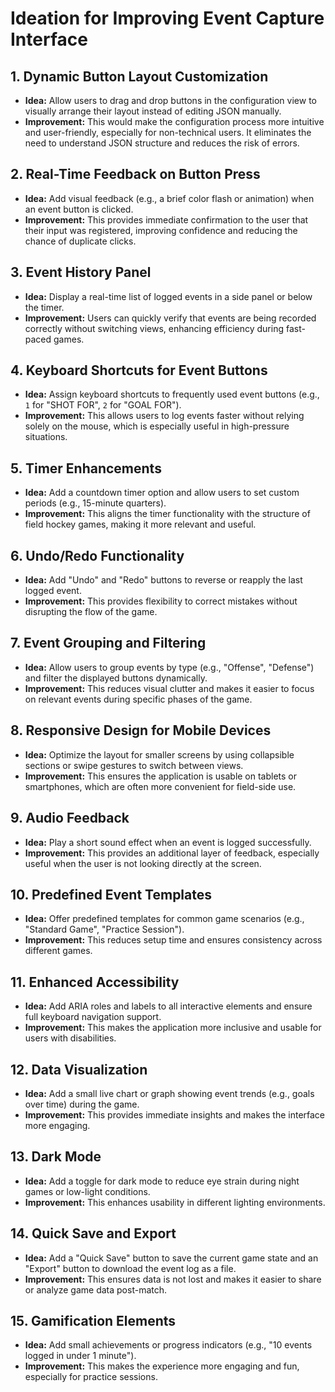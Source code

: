 # Ideation for Improving Event Capture Interface

## 1. Dynamic Button Layout Customization

- **Idea:** Allow users to drag and drop buttons in the configuration view to visually arrange their layout instead of editing JSON manually.
- **Improvement:** This would make the configuration process more intuitive and user-friendly, especially for non-technical users. It eliminates the need to understand JSON structure and reduces the risk of errors.

## 2. Real-Time Feedback on Button Press

- **Idea:** Add visual feedback (e.g., a brief color flash or animation) when an event button is clicked.
- **Improvement:** This provides immediate confirmation to the user that their input was registered, improving confidence and reducing the chance of duplicate clicks.

## 3. Event History Panel

- **Idea:** Display a real-time list of logged events in a side panel or below the timer.
- **Improvement:** Users can quickly verify that events are being recorded correctly without switching views, enhancing efficiency during fast-paced games.

## 4. Keyboard Shortcuts for Event Buttons

- **Idea:** Assign keyboard shortcuts to frequently used event buttons (e.g., `1` for "SHOT FOR", `2` for "GOAL FOR").
- **Improvement:** This allows users to log events faster without relying solely on the mouse, which is especially useful in high-pressure situations.

## 5. Timer Enhancements

- **Idea:** Add a countdown timer option and allow users to set custom periods (e.g., 15-minute quarters).
- **Improvement:** This aligns the timer functionality with the structure of field hockey games, making it more relevant and useful.

## 6. Undo/Redo Functionality

- **Idea:** Add "Undo" and "Redo" buttons to reverse or reapply the last logged event.
- **Improvement:** This provides flexibility to correct mistakes without disrupting the flow of the game.

## 7. Event Grouping and Filtering

- **Idea:** Allow users to group events by type (e.g., "Offense", "Defense") and filter the displayed buttons dynamically.
- **Improvement:** This reduces visual clutter and makes it easier to focus on relevant events during specific phases of the game.

## 8. Responsive Design for Mobile Devices

- **Idea:** Optimize the layout for smaller screens by using collapsible sections or swipe gestures to switch between views.
- **Improvement:** This ensures the application is usable on tablets or smartphones, which are often more convenient for field-side use.

## 9. Audio Feedback

- **Idea:** Play a short sound effect when an event is logged successfully.
- **Improvement:** This provides an additional layer of feedback, especially useful when the user is not looking directly at the screen.

## 10. Predefined Event Templates

- **Idea:** Offer predefined templates for common game scenarios (e.g., "Standard Game", "Practice Session").
- **Improvement:** This reduces setup time and ensures consistency across different games.

## 11. Enhanced Accessibility

- **Idea:** Add ARIA roles and labels to all interactive elements and ensure full keyboard navigation support.
- **Improvement:** This makes the application more inclusive and usable for users with disabilities.

## 12. Data Visualization

- **Idea:** Add a small live chart or graph showing event trends (e.g., goals over time) during the game.
- **Improvement:** This provides immediate insights and makes the interface more engaging.

## 13. Dark Mode

- **Idea:** Add a toggle for dark mode to reduce eye strain during night games or low-light conditions.
- **Improvement:** This enhances usability in different lighting environments.

## 14. Quick Save and Export

- **Idea:** Add a "Quick Save" button to save the current game state and an "Export" button to download the event log as a file.
- **Improvement:** This ensures data is not lost and makes it easier to share or analyze game data post-match.

## 15. Gamification Elements

- **Idea:** Add small achievements or progress indicators (e.g., "10 events logged in under 1 minute").
- **Improvement:** This makes the experience more engaging and fun, especially for practice sessions.

